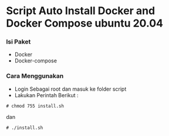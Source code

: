 # Script Auto Install Docker and Docker Compose ubuntu 20.04
### Isi Paket 
* Docker
* Docker-compose

### Cara Menggunakan
* Login Sebagai root dan masuk ke folder script
* Lakukan Perintah Berikut :
```
# chmod 755 install.sh 
```
dan
```
# ./install.sh
```
